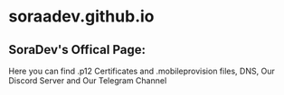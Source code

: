# soraadev.github.io
  ## SoraDev's Offical Page:

  Here you can find .p12 Certificates and .mobileprovision files, DNS, Our Discord Server and Our Telegram Channel
